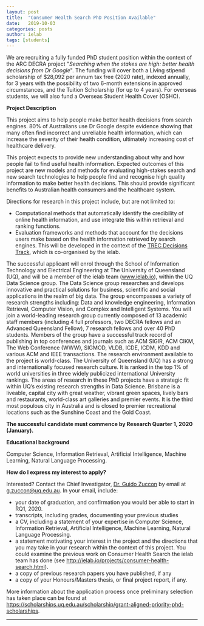 ```yaml
---
layout: post
title:  "Consumer Health Search PhD Position Available"
date:   2019-10-03
categories: posts
author: ielab
tags: [students]
---
```


We are recruiting a fully funded PhD student position within the context of the ARC DECRA project  "_Searching when the stakes are high: better health decisions from Dr Google_". The funding will cover both a Living stipend scholarship of $28,092 per annum tax free (2020 rate), indexed annually, for 3 years with the possibility of two 6-month extensions in approved circumstances, and the Tuition Scholarship (for up to 4 years). For overseas students, we will also fund a Overseas Student Health Cover (OSHC).



**Project Description**

This project aims to help people make better health decisions from search engines. 80% of Australians use Dr Google despite evidence showing that many often find incorrect and unreliable health information, which can increase the severity of their health condition, ultimately increasing cost of healthcare delivery.

This project expects to provide new understanding about why and how people fail to find useful health information. Expected outcomes of this project are new models and methods for evaluating high-stakes search and new search technologies to help people find and recognise high quality information to make better health decisions. This should provide significant benefits to Australian health consumers and the healthcare system. 

Directions for research in this project include, but are not limited to:

* Computational methods that automatically identify the credibility of online health information, and use integrate this within retrieval and ranking functions.
* Evaluation frameworks and methods that account for the decisions users make based on the health information retrieved by search engines. This will be developed in the context of the [TREC Decisions Track](https://trec-decision.github.io/), which is co-organised by the ielab.



The successful applicant will enrol through the School of Information Technology and Electrical Engineering at The University of Queensland (UQ), and will be a member of the ielab team (www.ielab.io), within the UQ Data Science group.
The Data Science group researches and develops innovative and practical solutions for business, scientific and social applications in the realm of big data. The group encompasses a variety of research strengths including: Data and knowledge engineering, Information Retrieval, Computer Vision, and Complex and Intelligent Systems. You will join a world-leading research group currently composed of 13 academic staff members (including 4 full professors, two DECRA fellows and an Advanced Queensland Fellow), 7 research fellows and over 40 PhD students.  Members of the group have a successful track record of publishing in top conferences and journals such as ACM SIGIR, ACM CIKM, The Web Conference (WWW), SIGMOD, VLDB, ICDE, ICDM, KDD and various ACM and IEEE transactions.
The research environment available to the project is world-class. The University of Queensland (UQ) has a strong and internationally focused research culture. It is ranked in the top 1% of world universities in three widely publicized international University rankings. The areas of research in these PhD projects have a strategic fit within UQ’s existing research strengths in Data Science.
Brisbane is a liveable, capital city with great weather, vibrant green spaces, lively bars and restaurants, world-class art galleries and premier events. It is the third most populous city in Australia and is closed to premier recreational locations such as the Sunshine Coast and the Gold Coast.

**The successful candidate must commence by Research Quarter 1, 2020 (January).**



**Educational background** 

Computer Science, Information Retrieval, Artificial Intelligence, Machine Learning, Natural Language Processing.



**How do I express my interest to apply?** 

Interested? Contact the Chief Investigator, [Dr. Guido Zuccon](/people/guido-zuccon) by email at [g.zuccon@uq.edu.au](mailto:g.zuccon@uq.edu.au). In your email, include:

* your date of graduation, and confirmation you would ber able to start in RQ1, 2020.
* transcripts, including grades, documenting your previous studies
* a CV, including a statement of your expertise in Computer Science, Information Retrieval, Artificial Intelligence, Machine Learning, Natural Language Processing.
* a statement motivating your interest in the project and the directions that you may take in your research within the context of this project. You could examine the previous work on Consumer Health Search the ielab team has done (see http://ielab.io/projects/consumer-health-search.html). 
* a copy of previous research papers you have published, if any
* a copy of your Honours/Masters thesis, or final project report, if any.



More information about the application process once preliminary selection has taken place can be found at https://scholarships.uq.edu.au/scholarship/grant-aligned-priority-phd-scholarships.

---


